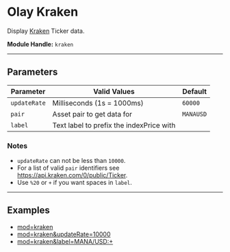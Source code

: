 # Olay Kraken

Display [Kraken](https://kraken.com) Ticker data.

**Module Handle:** `kraken`

---

## Parameters

| Parameter    | Valid Values                             | Default   |
|--------------|------------------------------------------|-----------|
| `updateRate` | Milliseconds (1s = 1000ms)               | `60000`   |
| `pair`       | Asset pair to get data for               | `MANAUSD` |
| `label`      | Text label to prefix the indexPrice with |           |

### Notes

- `updateRate` can not be less than `10000`.
- For a list of valid `pair` identifiers see <https://api.kraken.com/0/public/Ticker>.
- Use `%20` or `+` if you want spaces in `label`.

---

## Examples

- [mod=kraken](https://etrusci.org/tool/olay/?mod=kraken)
- [mod=kraken&updateRate=10000](https://etrusci.org/tool/olay/?mod=kraken&updateRate=10000)
- [mod=kraken&label=MANA/USD:+](https://etrusci.org/tool/olay/?mod=kraken&label=MANA/USD:+)
